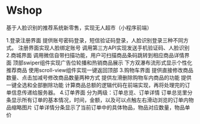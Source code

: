 # Wshop
基于人脸识别的推荐系统新零售，实现无人超市（小程序前端）

1.登录注册界面
  提供账号密码登录，短信验证码登录，人脸识别登录三种不同方式。
  注册界面实现人脸绑定账号
  调用第三方API实现发送手机验证码、人脸识别
2.商城界面
  调用微信自带扫描功能，用户可扫描商品条码跳转到相应商品详情界面
  顶部swiper组件实现广告位轮播和热销商品展示
  下方双瀑布流形式显示个性化推荐商品
  使用scroll-view组件实现一键返回顶部
3.购物车界面
  提供直接修改商品数量、点击加减号修改商品数量两种方式
  提供左滑删除购物车内商品的功能
  提供一键全选和全部删除功能
  计算商品总额的逻辑代码在前端实现，再将处理完的订单信息传递给服务器。
 4.订单界面
   分为两级：订单总览、订单详情
   订单总览里分条显示所有订单的基本情况，时间，金额，以及可以点触左右滑动浏览的订单内物品缩略图片
   订单详情分条显示了当前订单中的具体物品，物品对应数量，物品单价
